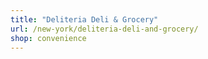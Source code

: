 ```yaml
---
title: "Deliteria Deli & Grocery"
url: /new-york/deliteria-deli-and-grocery/
shop: convenience
---
```

